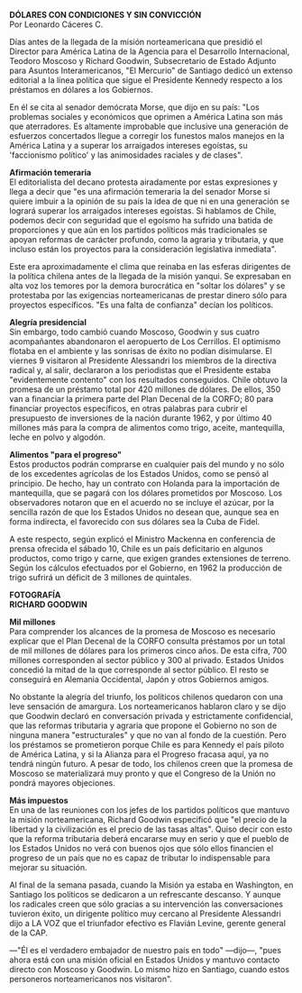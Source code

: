 ---
---

__DÓLARES CON CONDICIONES Y SIN CONVICCIÓN__  
Por Leonardo Cáceres C\.

Días antes de la llegada de la misión norteamericana que presidió el Director para América Latina de la Agencia para el Desarrollo Internacional, Teodoro Moscoso y Richard Goodwin, Subsecretario de Estado Adjunto para Asuntos Interamericanos, "El Mercurio" de Santiago dedicó un extenso editorial a la línea política que sigue el Presidente Kennedy respecto a los préstamos en dólares a los Gobiernos\.

En él se cita al senador demócrata Morse, que dijo en su país: "Los problemas sociales y económicos que oprimen a América Latina son más que aterradores\. Es altamente improbable que inclusive una generación de esfuerzos concertados llegue a corregir los funestos malos manejos en la América Latina y a superar los arraigados intereses egoístas, su 'faccionismo político' y las animosidades raciales y de clases"\.

__Afirmación temeraria__  
El editorialista del decano protesta airadamente por estas expresiones y llega a decir que "es una afirmación temeraria la del senador Morse si quiere imbuir a la opinión de su país la idea de que ni en una generación se logrará superar los arraigados intereses egoístas\. Si hablamos de Chile, podemos decir con seguridad que el egoísmo ha sufrido una batida de proporciones y que aún en los partidos políticos más tradicionales se apoyan reformas de carácter profundo, como la agraria y tributaria, y que incluso están los proyectos para la consideración legislativa inmediata"\.

Este era aproximadamente el clima que reinaba en las esferas dirigentes de la política chilena antes de la llegada de la misión yanqui\. Se expresaban en alta voz los temores por la demora burocrática en "soltar los dólares" y se protestaba por las exigencias norteamericanas de prestar dinero sólo para proyectos específicos\. "Es una falta de confianza" decían los políticos\.

__Alegría presidencial__  
Sin embargo, todo cambió cuando Moscoso, Goodwin y sus cuatro acompañantes abandonaron el aeropuerto de Los Cerrillos\. El optimismo flotaba en el ambiente y las sonrisas de éxito no podían disimularse\. El viernes 9 visitaron al Presidente Alessandri los miembros de la directiva radical y, al salir, declararon a los periodistas que el Presidente estaba "evidentemente contento" con los resultados conseguidos\. Chile obtuvo la promesa de un préstamo total por 420 millones de dólares\. De ellos, 350 van a financiar la primera parte del Plan Decenal de la CORFO; 80 para financiar proyectos específicos, en otras palabras para cubrir el presupuesto de inversiones de la nación durante 1962, y por último 40 millones más para la compra de alimentos como trigo, aceite, mantequilla, leche en polvo y algodón\.

__Alimentos "para el progreso"__  
Estos productos podrán comprarse en cualquier país del mundo y no sólo de los excedentes agrícolas de los Estados Unidos, como se pensó al principio\. De hecho, hay un contrato con Holanda para la importación de mantequilla, que se pagará con los dólares prometidos por Moscoso\. Los observadores notaron que en el acuerdo no se incluye el azúcar, por la sencilla razón de que los Estados Unidos no desean que, aunque sea en forma indirecta, el favorecido con sus dólares sea la Cuba de Fidel\.

A este respecto, según explicó el Ministro Mackenna en conferencia de prensa ofrecida el sábado 10, Chile es un país deficitario en algunos productos, como trigo y carne, que exigen grandes extensiones de terreno\. Según los cálculos efectuados por el Gobierno, en 1962 la producción de trigo sufrirá un déficit de 3 millones de quintales\.

__FOTOGRAFÍA  
RICHARD GOODWIN__

__Mil millones__  
Para comprender los alcances de la promesa de Moscoso es necesario explicar que el Plan Decenal de la CORFO consulta préstamos por un total de mil millones de dólares para los primeros cinco años\. De esta cifra, 700 millones corresponden al sector público y 300 al privado\. Estados Unidos concedió la mitad de la que corresponde al sector público\. El resto se conseguirá en Alemania Occidental, Japón y otros Gobiernos amigos\.

No obstante la alegría del triunfo, los políticos chilenos quedaron con una leve sensación de amargura\. Los norteamericanos hablaron claro y se dijo que Goodwin declaró en conversación privada y estrictamente confidencial, que las reformas tributaria y agraria que propone el Gobierno no son de ninguna manera "estructurales" y que no van al fondo de la cuestión\. Pero los préstamos se prometieron porque Chile es para Kennedy el país piloto de América Latina, y si la Alianza para el Progreso fracasa aquí, ya no tendrá ningún futuro\. A pesar de todo, los chilenos creen que la promesa de Moscoso se materializará muy pronto y que el Congreso de la Unión no pondrá mayores objeciones\.

__Más impuestos__  
En una de las reuniones con los jefes de los partidos políticos que mantuvo la misión norteamericana, Richard Goodwin especificó que "el precio de la libertad y la civilización es el precio de las tasas altas"\. Quiso decir con esto que la reforma tributaria deberá encararse muy en serio y que el pueblo de los Estados Unidos no verá con buenos ojos que sólo ellos financien el progreso de un país que no es capaz de tributar lo indispensable para mejorar su situación\.

Al final de la semana pasada, cuando la Misión ya estaba en Washington, en Santiago los políticos se dedicaron a un refrescante descanso\. Y aunque los radicales creen que sólo gracias a su intervención las conversaciones tuvieron éxito, un dirigente político muy cercano al Presidente Alessandri dijo a LA VOZ que el triunfador efectivo es Flavián Levine, gerente general de la CAP\.

—"Él es el verdadero embajador de nuestro país en todo" —dijo—, "pues ahora está con una misión oficial en Estados Unidos y mantuvo contacto directo con Moscoso y Goodwin\. Lo mismo hizo en Santiago, cuando estos personeros norteamericanos nos visitaron"\.


